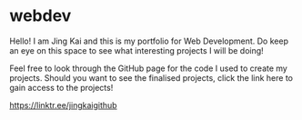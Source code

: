 # webdev 

Hello! I am Jing Kai and this is my portfolio for Web Development. Do keep an eye on this space to see what interesting projects I will be doing!

Feel free to look through the GitHub page for the code I used to create my projects. Should you want to see the finalised projects, click the link here to gain access to the projects! 

https://linktr.ee/jingkaigithub
